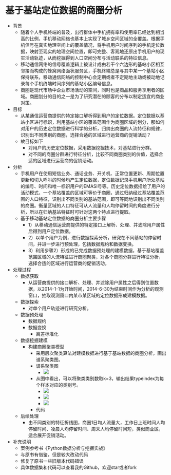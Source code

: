 # 基于基站定位数据的商圈分析
- 背景
	- 随着个人手机终端的普及，出行群体中手机拥有率和使用率已经达到相当高的比例，手机移动网络也基本上实现了城乡空间区域的全覆盖。根据手机信号在真实地理空间上的覆盖情况，将手机用户时间序列的手机定位数据，映射至现实的地理空间位置，即可完整、客观地还原出手机用户的现实活动轨迹，从而挖掘得到人口空间分布与活动联系的特征信息。
	- 移动通信网络的信号覆盖逻辑上被设计成由若干个六边形的基站小区相互邻接而构成的蜂窝网络面状服务区，手机终端总是与其中某一个基站小区保持联系，移动通信网络的控制中心会定期或者不定期地主动或被动地记录每个手机终端时间序列的基站小区编号信息。
	- 商圈是现代市场中企业市场活动的空间，同时也是商品和服务享用者的区域。商圈划分的目的之一是为了研究潜在的顾客的分布以制定适宜的商业对策。
- 目标
	- 从某通信运营商提供的特定接口解析得到用户的定位数据。定位数据以基站小区进行标识，利用基站小区的覆盖范围作为商圈区域的划分，那如何对用户的历史定位数据进行科学的分析，归纳出商圈的人流特征和规律，识别出不同类别的商圈，选择合适的区域进行运营商的促销活动？
	- 故目标如下
		- 对用户的历史定位数据，采用数据挖掘技术，对基站进行分群。
		- 对不同的商圈分群进行特征分析，比较不同商圈类别的价值，选择合适的区域进行运营商的促销活动。
- 分析
	- 手机用户在使用短信业务、通话业务、开关机、正常位置更新、周期位置更新和切入呼叫的时候均产生定位数据，定位数据记录手机用户所处基站的编号、时间和唯一标识用户的EMASI号等。历史定位数据描绘了用户的活动模式，一个基站覆盖的区域可等价于商圈，通过归纳经过基站覆盖范围的人口特征，识别出不同类别的基站范围，即可等同地识别出不同类别的商圈。衡量区域的人口特征可从人流量和人均停留时间的角度进行分析，所以在归纳基站特征时可针对这两个特点进行提取。
	- 基于移动基站定位数据的商圈分析主要步骤
		- 1）从移动通信运营商提供的特定接口上解析、处理、并滤除用户属性后得到用户定位数据。
		- 2）以单个用户为例，进行数据探索分析，研究在不同基站的停留时间，并进一步进行预处理，包括数据规约和数据变换。
		- 3）利用步骤2）形成的已完成数据预处理的建模数据，基于基站覆盖范围区域的人流特征进行商圈聚类，对各个商圈分群进行特征分析，选择合适的区域进行运营商的促销活动。
- 处理过程
	- 数据获取
		- 从运营商提供的接口解析、处理、并滤除用户属性之后得到位置数据，以2014-1-1为开始时间，2014-6-30为结束时间作为分析的观测窗口，抽取观测窗口内某市某区域的定位数据形成建模数据。
	- 数据探索
		- 对单个用户轨迹进行研究分析。
	- 数据预处理
		- 数据规约
		- 数据变换
			- 离差标准化
	- 数据挖掘建模
		- 构建商圈聚类模型
			- 采用层次聚类算法对建模数据进行基于基站数据的商圈分析，画出谱系聚类图。
			- 谱系聚类图
				- ![](https://img-blog.csdnimg.cn/20190215125516792.png)
			- 从图中看出，可以将聚类类别数取k=3，输出结果typeindex为每个样本对应的类别号。
				- ![](https://img-blog.csdnimg.cn/20190215125952227.png)
				- ![](https://img-blog.csdnimg.cn/20190215130028285.png)
				- ![](https://img-blog.csdnimg.cn/20190215130051627.png)
			- 代码
	- 后续处理
		- 由不同类别的特征折线图，商圈1日均人流量大，工作日上班时间人均停留时间、凌晨人均停留时间、周末人均停留时间短，类似商业区，适合展开促销活动。
- 补充说明
	- 案例参考书《Python数据分析与挖掘实战》
	- 与原书有借鉴，但是较大改动代码
	- 修复了原书一些旧版本代码错误
	- 具体数据集和代码可以查看我的Github，欢迎star或者fork